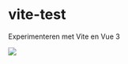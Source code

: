 # vite-test
Experimenteren met Vite en Vue 3

![](https://github.com/studio-fonkel/vite-test/workflows/Deployer%20Bot/badge.svg)
